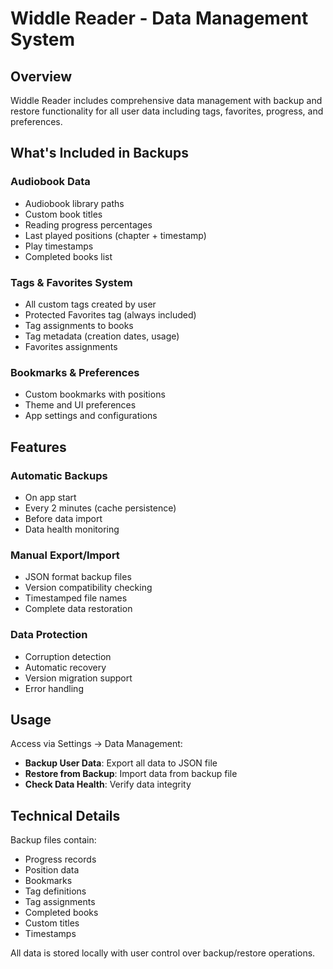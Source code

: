 # Widdle Reader - Data Management System

## Overview
Widdle Reader includes comprehensive data management with backup and restore functionality for all user data including tags, favorites, progress, and preferences.

## What's Included in Backups

### Audiobook Data
- Audiobook library paths
- Custom book titles  
- Reading progress percentages
- Last played positions (chapter + timestamp)
- Play timestamps
- Completed books list

### Tags & Favorites System
- All custom tags created by user
- Protected Favorites tag (always included)
- Tag assignments to books
- Tag metadata (creation dates, usage)
- Favorites assignments

### Bookmarks & Preferences
- Custom bookmarks with positions
- Theme and UI preferences
- App settings and configurations

## Features

### Automatic Backups
- On app start
- Every 2 minutes (cache persistence)
- Before data import
- Data health monitoring

### Manual Export/Import
- JSON format backup files
- Version compatibility checking
- Timestamped file names
- Complete data restoration

### Data Protection
- Corruption detection
- Automatic recovery
- Version migration support
- Error handling

## Usage

Access via Settings → Data Management:
- **Backup User Data**: Export all data to JSON file
- **Restore from Backup**: Import data from backup file
- **Check Data Health**: Verify data integrity

## Technical Details

Backup files contain:
- Progress records
- Position data
- Bookmarks
- Tag definitions
- Tag assignments
- Completed books
- Custom titles
- Timestamps

All data is stored locally with user control over backup/restore operations. 